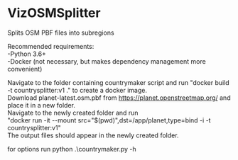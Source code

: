 # VizOSMSplitter
Splits OSM PBF files into subregions

Recommended requirements:   
-Python 3.6+   
-Docker (not necessary, but makes dependency management more convenient)

Navigate to the folder containing countrymaker script and run "docker build -t countrysplitter:v1 ." to create a docker image.   
Download planet-latest.osm.pbf from https://planet.openstreetmap.org/ and place it in a new folder.   
Navigate to the newly created folder and run   
"docker run -it --mount src="$(pwd)",dst=/app/planet,type=bind -i -t countrysplitter:v1"   
The output files should appear in the newly created folder.


for options run python .\countrymaker.py -h
